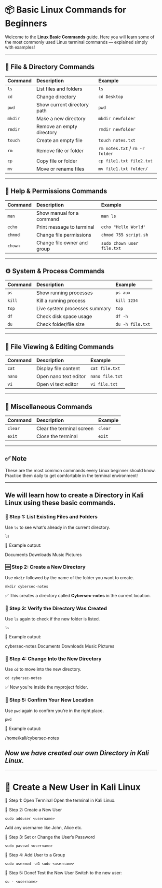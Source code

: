 # 📦 Basic Linux Commands for Beginners

Welcome to the **Linux Basic Commands** guide. Here you will learn some of the most commonly used Linux terminal commands — explained simply with examples!

---

## 📁 File & Directory Commands

| Command  | Description                      | Example                         |
|:---------|:---------------------------------|:--------------------------------|
| `ls`     | List files and folders           | `ls`                            |
| `cd`     | Change directory                 | `cd Desktop`                    |
| `pwd`    | Show current directory path      | `pwd`                           |
| `mkdir`  | Make a new directory             | `mkdir newfolder`               |
| `rmdir`  | Remove an empty directory        | `rmdir newfolder`               |
| `touch`  | Create an empty file             | `touch notes.txt`               |
| `rm`     | Remove file or folder            | `rm notes.txt` / `rm -r folder` |
| `cp`     | Copy file or folder              | `cp file1.txt file2.txt`        |
| `mv`     | Move or rename files             | `mv file1.txt folder/`          |

---

## 📖 Help & Permissions Commands

| Command      | Description                     | Example                         |
|:-------------|:--------------------------------|:--------------------------------|
| `man`        | Show manual for a command       | `man ls`                        |
| `echo`       | Print message to terminal       | `echo "Hello World"`            |
| `chmod`      | Change file permissions         | `chmod 755 script.sh`           |
| `chown`      | Change file owner and group     | `sudo chown user file.txt`      |

---

## ⚙️ System & Process Commands

| Command      | Description                     | Example               |
|:-------------|:--------------------------------|:----------------------|
| `ps`         | Show running processes          | `ps aux`              |
| `kill`       | Kill a running process          | `kill 1234`           |
| `top`        | Live system processes summary   | `top`                 |
| `df`         | Check disk space usage          | `df -h`               |
| `du`         | Check folder/file size          | `du -h file.txt`      |

---

## 📑 File Viewing & Editing Commands

| Command      | Description                   | Example                   |
|:-------------|:------------------------------|:--------------------------|
| `cat`        | Display file content          | `cat file.txt`            |
| `nano`       | Open nano text editor         | `nano file.txt`           |
| `vi`         | Open vi text editor           | `vi file.txt`             |

---

## 🧹 Miscellaneous Commands

| Command      | Description                     | Example    |
|:-------------|:--------------------------------|:-----------|
| `clear`      | Clear the terminal screen       | `clear`    |
| `exit`       | Close the terminal              | `exit`     |

---

## ✅ Note  
These are the most common commands every Linux beginner should know. Practice them daily to get comfortable in the terminal environment!

---
 ## We will learn how to create a Directory in Kali Linux using these basic commands. 

 ### 📂 Step 1: List Existing Files and Folders
 
Use `ls` to see what's already in the current directory.
```
ls
```
📌 Example output:

Documents  Downloads  Music  Pictures

 ### 🆕 Step 2: Create a New Directory
 
Use `mkdir` followed by the name of the folder you want to create.
```
mkdir cybersec-notes
```
✅ This creates a directory called **Cybersec-notes** in the current location.

### 📁 Step 3: Verify the Directory Was Created

Use `ls` again to check if the new folder is listed.
```
ls
```
📌 Example output:

cybersec-notes Documents  Downloads  Music  Pictures 

### 🔄 Step 4: Change Into the New Directory

Use `cd` to move into the new directory.
```
cd cybersec-notes
```
✅ Now you're inside the myproject folder.

### 📍 Step 5: Confirm Your New Location

Use `pwd` again to confirm you're in the right place.
```
pwd
```
📌 Example output:

/home/kali/cybersec-notes

*_Now we have created our own Directory in Kali Linux._* 
---
---


# 👤 Create a New User in Kali Linux

🔹 Step 1: Open Terminal
Open the terminal in Kali Linux.

🔹 Step 2: Create a New User
```
sudo adduser <username>
```
Add any username like John, Alice etc. 

🔹 Step 3: Set or Change the User’s Password
```
sudo passwd <username>
```
🔹 Step 4: Add User to a Group
```
sudo usermod -aG sudo <username>
```

🔹 Step 5: Done! Test the New User
Switch to the new user:
```
su - <username>
```

